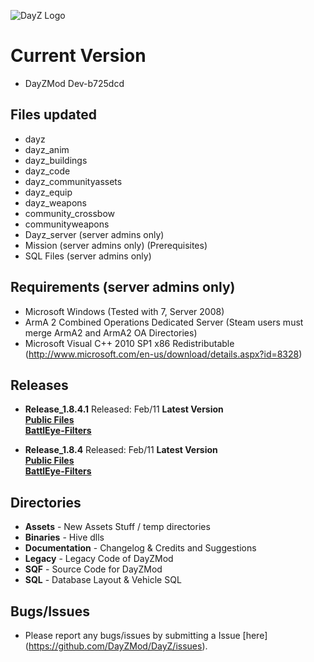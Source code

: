 ![DayZ Logo](http://dayz.com/assets/img/logos/header_logo.png)


Current Version
==================================
 - DayZMod Dev-b725dcd
 
Files updated
------------
 - dayz
 - dayz_anim
 - dayz_buildings
 - dayz_code
 - dayz_communityassets
 - dayz_equip
 - dayz_weapons
 - community_crossbow
 - communityweapons
 - Dayz_server (server admins only)
 - Mission (server admins only) (Prerequisites)
 - SQL Files (server admins only)

Requirements (server admins only)
------------

 - Microsoft Windows (Tested with 7, Server 2008)
 - ArmA 2 Combined Operations Dedicated Server (Steam users must merge ArmA2 and ArmA2 OA Directories)
 - Microsoft Visual C++ 2010 SP1 x86 Redistributable (http://www.microsoft.com/en-us/download/details.aspx?id=8328)
 
Releases
--------
- **Release_1.8.4.1** Released: Feb/11 **Latest Version**<br>
**[Public Files](https://github.com/DayZMod/DayZ/releases/tag/1.8.4.1)**<br>
**[BattlEye-Filters](https://github.com/DayZMod/Battleye-Filters/releases/tag/1.8.4)**<br>

- **Release_1.8.4** Released: Feb/11 **Latest Version**<br>
**[Public Files](https://github.com/DayZMod/DayZ/releases/tag/1.8.4)**<br>
**[BattlEye-Filters](https://github.com/DayZMod/Battleye-Filters/releases/tag/1.8.4)**<br>


Directories
-----------

 - **Assets** - New Assets Stuff / temp directories
 - **Binaries** - Hive dlls
 - **Documentation** - Changelog & Credits and Suggestions
 - **Legacy** - Legacy Code of DayZMod
 - **SQF** - Source Code for DayZMod
 - **SQL** - Database Layout & Vehicle SQL

Bugs/Issues
-----------

- Please report any bugs/issues by submitting a Issue [here] (https://github.com/DayZMod/DayZ/issues).
